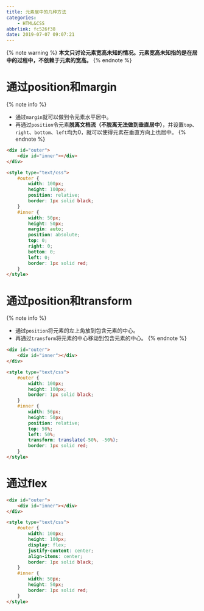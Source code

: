 ```yaml
---
title: 元素居中的几种方法
categories:
    - HTML&CSS
abbrlink: fc526f38
date: 2019-07-07 09:07:21
---
```



{% note warning %}
**本文只讨论元素宽高未知的情况。元素宽高未知指的是在居中的过程中，不依赖于元素的宽高。**
{% endnote %}

# 通过position和margin

{% note info %}
- 通过`margin`就可以做到令元素水平居中。
- 再通过`position`令元素**脱离文档流（不脱离无法做到垂直居中）**，并设置`top`、`right`、`bottom`、`left`均为0，就可以使得元素在垂直方向上也居中。
{% endnote %}

```html
<div id="outer">
    <div id="inner"></div>
</div>

<style type="text/css">
    #outer {
        width: 100px;
        height: 100px;
        position: relative;
        border: 1px solid black;
    }
    #inner {
        width: 50px;
        height: 50px;
        margin: auto;
        position: absolute;
        top: 0;
        right: 0;
        bottom: 0;
        left: 0;
        border: 1px solid red;
    }
</style>
```

# 通过position和transform

{% note info %}
- 通过`position`将元素的左上角放到包含元素的中心。
- 再通过`transform`将元素的中心移动到包含元素的中心。
{% endnote %}

```html
<div id="outer">
    <div id="inner"></div>
</div>

<style type="text/css">
    #outer {
        width: 100px;
        height: 100px;
        border: 1px solid black;
    }
    #inner {
        width: 50px;
        height: 50px;
        position: relative;
        top: 50%;
        left: 50%;
        transform: translate(-50%, -50%);
        border: 1px solid red;
    }
</style>
```

# 通过flex

```html
<div id="outer">
    <div id="inner"></div>
</div>

<style type="text/css">
    #outer {
        width: 100px;
        height: 100px;
        display: flex;
        justify-content: center;
        align-items: center;
        border: 1px solid black;
    }
    #inner {
        width: 50px;
        height: 50px;
        border: 1px solid red;
    }
</style>
```
